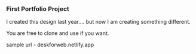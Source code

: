 ### First Portfolio Project


I created this design last year.... but now I am creating something different.

You are free to clone and use if you want.

sample url - deskforweb.netlify.app
